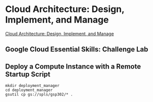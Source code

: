 # Cloud Architecture: Design, Implement, and Manage

[Cloud Architecture: Design, Implement, and Manage](https://www.qwiklabs.com/quests/124)

## Google Cloud Essential Skills: Challenge Lab

## Deploy a Compute Instance with a Remote Startup Script

```
mkdir deployment_manager
cd deployment_manager
gsutil cp gs://spls/gsp302/* .
```
